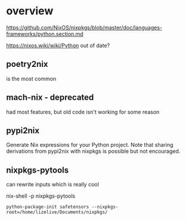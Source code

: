 # overview



https://github.com/NixOS/nixpkgs/blob/master/doc/languages-frameworks/python.section.md

https://nixos.wiki/wiki/Python
out of date?

## poetry2nix
is the most common
## mach-nix - deprecated
had most features, but old code isn't working for some reason
## pypi2nix
Generate Nix expressions for your Python project. Note that sharing derivations from pypi2nix with nixpkgs is possible but not encouraged.

## nixpkgs-pytools
can rewrite inputs which is really cool


nix-shell -p nixpkgs-pytools

`python-package-init safetensors --nixpkgs-root=/home/lizelive/Documents/nixpkgs/`